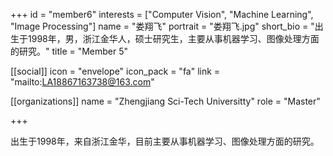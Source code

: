 +++
id = "member6"
interests = ["Computer Vision", "Machine Learning", "Image Processing"]
name = "娄翔飞"
portrait = "娄翔飞.jpg"
short_bio = "出生于1998年，男，浙江金华人，硕士研究生，主要从事机器学习、图像处理方面的研究。"
title = "Member 5"

[[social]]
    icon = "envelope"
    icon_pack = "fa"
    link = "mailto:LA18867163738@163.com"

[[organizations]]
    name = "Zhengjiang Sci-Tech Universitty"
    role = "Master"

+++

出生于1998年，来自浙江金华，目前主要从事机器学习、图像处理方面的研究。


